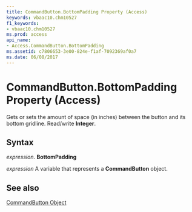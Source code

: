 ```yaml
---
title: CommandButton.BottomPadding Property (Access)
keywords: vbaac10.chm10527
f1_keywords:
- vbaac10.chm10527
ms.prod: access
api_name:
- Access.CommandButton.BottomPadding
ms.assetid: c7806653-3e00-824e-f1af-7092369af0a7
ms.date: 06/08/2017
---
```



# CommandButton.BottomPadding Property (Access)

Gets or sets the amount of space (in inches) between the button and its bottom gridline. Read/write  **Integer**.


## Syntax

 _expression_. **BottomPadding**

 _expression_ A variable that represents a **CommandButton** object.


## See also


[CommandButton Object](Access.CommandButton.md)

